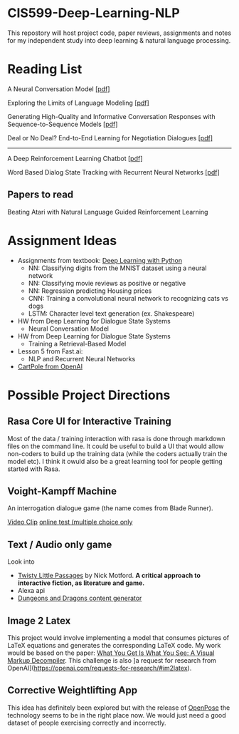 # CIS599-Deep-Learning-NLP

This repostory will host project code, paper reviews, assignments and notes for my independent study into deep learning & natural language processing.

# Reading List

A Neural Conversation Model [[pdf]](https://arxiv.org/pdf/1506.05869v2.pdf)

Exploring the Limits of Language Modeling [[pdf]](https://arxiv.org/pdf/1602.02410.pdf)

Generating High-Quality and Informative Conversation Responses with Sequence-to-Sequence Models [[pdf]](arxiv.org/pdf/1701.03185.pdf)

Deal or No Deal? End-to-End Learning for Negotiation Dialogues [[pdf]](arxiv.org/pdf/1706.05125.pdf)

-----------------

A Deep Reinforcement Learning Chatbot [[pdf]](arxiv.org/pdf/1801.06700.pdf)

Word Based Dialog State Tracking with Recurrent Neural Networks [[pdf]](www.sigdial.org/workshops/conference15/proceedings/pdf/W14-4340.pdf)


## Papers to read

Beating Atari with Natural Language Guided Reinforcement Learning


# Assignment Ideas
- Assignments from textbook: [Deep Learning with Python](https://www.amazon.com/gp/product/1617294438)
    - NN: Classifying digits from the MNIST dataset using a neural network
    - NN: Classifying movie reviews as positive or negative
    - NN: Regression predicting Housing prices
    - CNN: Training a convolutional neural network to recognizing cats vs dogs
    - LSTM: Character level text generation (ex. Shakespeare)
- HW from Deep Learning for Dialogue State Systems
  - Neural Conversation Model
- HW from Deep Learning for Dialogue State Systems
  - Training a Retrieval-Based Model
- Lesson 5 from Fast.ai:
  - NLP and Recurrent Neural Networks
- [CartPole from OpenAI](https://openai.com/requests-for-research/#cartpole)
  
  
# Possible Project Directions

## Rasa Core UI for Interactive Training
Most of the data / training interaction with rasa is done through markdown files on the command line. It could be useful to build a UI that would allow non-coders to build up the training data (while the coders actually train the model etc). I think it owuld also be a great learning tool for people getting started with Rasa.

## Voight-Kampff Machine
An interrogation dialogue game (the name comes from Blade Runner).

[Video Clip](https://www.youtube.com/watch?v=Umc9ezAyJv0)
[online test (multiple choice only](http://www.bfi.org.uk/are-you-a-replicant/)
## Text / Audio only game
Look into
  - [Twisty Little Passages](https://www.amazon.com/Twisty-Little-Passages-Approach-Interactive/dp/0262633183) by Nick Motford. **A critical approach to interactive fiction, as literature and game.**
  - Alexa api
  - [Dungeons and Dragons content generator](http://donjon.bin.sh/)
  

## Image 2 Latex

This project would involve implementing a model that consumes pictures of LaTeX equations and generates the corresponding LaTeX code. My work would be based on the paper: [What You Get Is What You See: A Visual Markup Decompiler](https://arxiv.org/pdf/1609.04938v1.pdf). This challenge is also ]a request for research from OpenAI](https://openai.com/requests-for-research/#im2latex).



## Corrective Weightlifting App

This idea has definitely been explored but with the release of [OpenPose](https://github.com/CMU-Perceptual-Computing-Lab/openpose) the technology seems to be in the right place now. We would just need a good dataset of people exercising correctly and incorrectly.
